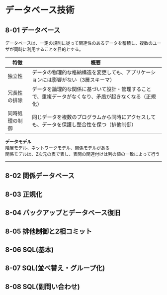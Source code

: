 # データベース技術

## 8-01 データベース

データベースは、一定の規則に従って関連性のあるデータを蓄積し、複数のユーザが同時に利用することを目的とする。

| 特徴 | 概要 |
| - | - |
| 独立性 | データの物理的な格納構造を変更しても、アプリケーションには影響がない（3層スキーマ） |
| 冗長性の排除 | データを論理的な関係に基づいて設計・管理することで、重複データがなくなり、矛盾が起きなくなる（正規化） |
| 同時処理の制御 | 同じデータを複数のプログラムから同時にアクセスしても、データを保護し整合性を保つ（排他制御） |

**データモデル**  
階層モデル、ネットワークモデル、関係モデルがある  
関係モデルは、2次元の表で表し、表間の関連付けは列の値の一致によって行う

****



## 8-02 関係データベース

## 8-03 正規化

## 8-04 バックアップとデータベース復旧

## 8-05 排他制御と2相コミット

## 8-06 SQL(基本)

## 8-07 SQL(並べ替え・グループ化)

## 8-08 SQL(副問い合わせ)